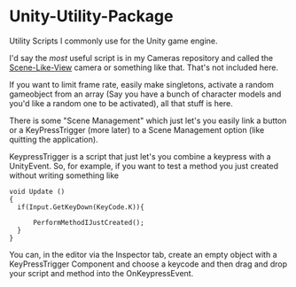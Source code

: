 # Unity-Utility-Package
Utility Scripts I commonly use for the Unity game engine.

I'd say the *most* useful script is in my Cameras repository and called the [Scene-Like-View](https://github.com/KampinKarl1/Scene-View-Camera-in-Play-Mode/blob/master/SceneLikeCamera.cs) camera or something like that. That's not included here.

If you want to limit frame rate, easily make singletons, activate a random gameobject from an array (Say you have a bunch of character models and you'd like a random one to be activated), all that stuff is here.

There is some "Scene Management" which just let's you easily link a button or a KeyPressTrigger (more later) to a Scene Management option (like quitting the application).

KeypressTrigger is a script that just let's you combine a keypress with a UnityEvent. So, for example, if you want to test a method you just created without writing something like 

```
void Update ()
{
  if(Input.GetKeyDown(KeyCode.K)){

      PerformMethodIJustCreated();
  }
}
```
You can, in the editor via the Inspector tab, create an empty object with a KeyPressTrigger Component and choose a keycode and then drag and drop your script and method into the OnKeypressEvent.
